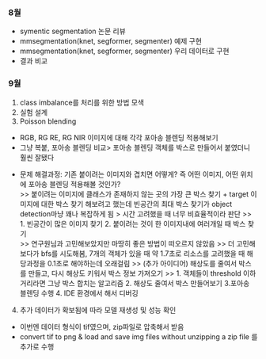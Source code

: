 
### 8월
- symentic segmentation 논문 리뷰
- mmsegmentation(knet, segformer, segmenter) 예제 구현
- mmsegmentation(knet, segformer, segmenter) 우리 데이터로 구현
- 결과 비교

### 9월
1. class imbalance를 처리를 위한 방법 모색
2. 실험 설계
3. Poisson blending
- RGB, RG RE, RG NIR 이미지에 대해 각각 포아송 블렌딩 적용해보기
- 그냥 복붙, 포아송 블렌딩 비교> 포아송 블렌딩 객체를 박스로 만들어서 붙였더니 훨씬 잘됐다</br>
* 문제 해결과정: 기존 붙이려는 이미지와 겹치면 어떻게? 즉 어떤 이미지, 어떤 위치에 포아송 블렌딩 적용해볼 것인가?</br>
            >> 붙이려는 이미지에 클래스가 존재하지 않는 곳의 가장 큰 박스 찾기 + target 이미지에 대한 박스 찾기
            해보려고 했는데 빈공간의 최대 박스 찾기가 object detection마냥 꽤나 복잡하게 됨 > 시간 고려했을 때 너무 비효율적이라 판단
            >> 1. 빈공간이 많은 이미지 찾기  2. 붙이려는 것이 한 이미지내에 여러개일 때 박스 찾기   
            >> 연구원님과 고민해보았지만 마땅히 좋은 방법이 떠오르지 않았음
            >> 더 고민해보다가 bfs를 시도해봄, 7개의 객체가 있을 때 약 1.7초로 리소스를 고려했을 때 해당과정을 0.1초로 해야하는데 오래걸림
            >> (추가 아이디어) 해상도를 줄여서 박스를 만들고, 다시 해상도 키워서 박스 정보 가져오기
            >> 1. 객체들이 threshold 이하 거리라면 그냥 박스 합치는 알고리즘 2. 해상도 줄여서 박스 만들어보기 3.포아송 블렌딩 수행 4. IDE 환경에서 해서 디버깅 
            
4. 추가 데이터가 확보됨에 따라 모델 재생성 및 성능 확인
- 이번엔 데이터 형식이 tif였으며, zip파일로 압축해서 받음
- convert tif to png & load and save img files without unzipping a zip file 를 추가로 수행








